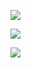 
<div>
  
  ![](https://github-profile-summary-cards.vercel.app/api/cards/repos-per-language?username=snowfallite&theme=solarized_dark)
 
  ![](https://github-profile-summary-cards.vercel.app/api/cards/profile-details?username=snowfallite&theme=solarized_dark)

</div>

[![](https://img.shields.io/badge/Telegram-2CA5E0?style=for-the-badge&logo=telegram&logoColor=white)](https://t.me/snowfallite)



